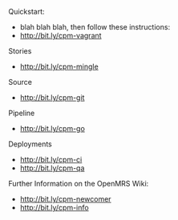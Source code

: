 Quickstart: 
* blah blah blah, then follow these instructions:
* http://bit.ly/cpm-vagrant

Stories
* http://bit.ly/cpm-mingle

Source
* http://bit.ly/cpm-git

Pipeline 
* http://bit.ly/cpm-go

Deployments
* http://bit.ly/cpm-ci
* http://bit.ly/cpm-qa

Further Information on the OpenMRS Wiki:
* http://bit.ly/cpm-newcomer
* http://bit.ly/cpm-info
